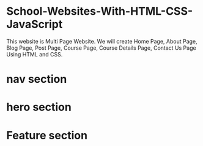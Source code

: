 # School-Websites-With-HTML-CSS-JavaScript
This website is Multi Page Website. We will create Home Page, About Page, Blog Page, Post Page, Course Page, Course Details Page, Contact Us Page Using HTML and CSS.
# nav section
# hero section
# Feature section